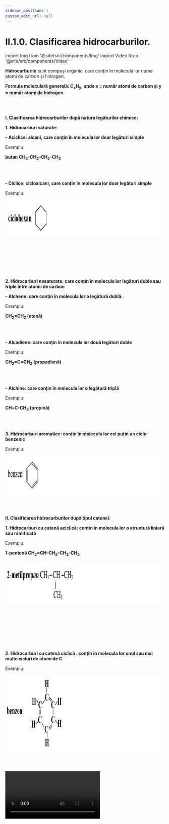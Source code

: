 ```yaml
---
sidebar_position: 1
custom_edit_url: null
---
```


# II.1.0. Clasificarea hidrocarburilor.



import Img from '@site/src/components/Img'
import Video from '@site/src/components/Video'


<div class="alert alert--primary" role="alert">

**Hidrocarburile** sunt compuși organici care conțin în molecula lor numai atomi de carbon și hidrogen.

**Formula moleculară generală: C<sub>x</sub>H<sub>y</sub>, unde x = număr atomi de carbon și y = număr atomi de hidrogen.**



</div>


<br></br>


<div class="alert alert--primary" role="alert">

**I. Clasificarea hidrocarburilor după natura legăturilor chimice:**

**1. Hidrocarburi saturate:**

**- Aciclice: alcani, care conțin în molecula lor doar legături simple**

Exemplu:

**butan CH<sub>3</sub>-CH<sub>2</sub>–CH<sub>2</sub>-CH<sub>3</sub>**


<br></br>


**- Ciclice: cicloalcani, care conțin în molecula lor doar legături simple**

Exemplu:



<Img className="img-responsive4" src="chimie/clasa10/capitolul2/II-1-alcani-poza1-hidrocarburi-saturate-ciclice-exemplu-ciclohexan.png" width="1000" height="114" lazy={false} />

<br></br>
<br></br>
<br></br>




**2. Hidrocarburi nesaturate: care conțin în molecula lor legături duble sau triple între atomii de carbon**

**- Alchene: care conțin în molecula lor o legătură dublă:**      

Exemplu:

**CH<sub>2</sub>=CH<sub>2</sub> (etenă)**

<br></br>

**- Alcadiene: care conțin în molecula lor două legături duble**

Exemplu:

**CH<sub>2</sub>=C=CH<sub>2</sub> (propadienă)**


<br></br>

**- Alchine: care conțin în molecula lor o legătură triplă**

Exemplu:


**CH≡C-CH<sub>3</sub> (propină)**


<br></br>


**3. Hidrocarburi aromatice: conțin în molecula lor cel puțin un ciclu benzenic**

Exemplu:


<Img className="img-responsive4" src="chimie/clasa10/capitolul2/II-1-alcani-poza2-hidrocarburi-aromatice-exemplu-benzen.png" width="1000" height="122" lazy={false} />





</div>

<br></br>


<div class="alert alert--primary" role="alert">

**II. Clasificarea hidrocarburilor după tipul catenei:**

**1. Hidrocarburi cu catenă aciclică: conțin în molecula lor o structură liniară sau ramificată**

Exemplu:

**1-pentenă CH<sub>2</sub>=CH–CH<sub>2</sub>–CH<sub>2</sub>-CH<sub>3</sub>**


<Img className="img-responsive4" src="chimie/clasa10/capitolul2/II-1-alcani-poza3-hidrocarburi-cu-catena-aciclica-exemplu-2-metilpropan.png" width="1000" height="135" />

<br></br>
<br></br>

<br></br>


**2. Hidrocarburi cu catenă ciclică : conțin în molecula lor unul sau mai multe cicluri de atomi de C**

Exemplu:


<Img className="img-responsive4" src="chimie/clasa10/capitolul2/II-1-alcani-poza4-hidrocarburi-cu-catena-ciclica-exemplu-benzen.png" width="1000" height="237" />




</div>


<br></br>



<Video src="https://www.youtube.com/embed/nxPfjMFNFVI" />



